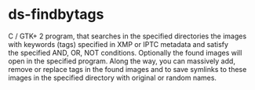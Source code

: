 # ds-findbytags
C / GTK+ 2 program, that searches in the specified directories the images with keywords (tags) specified in XMP or IPTC metadata and satisfy the specified AND, OR, NOT conditions. Optionally the found images will open in the specified program. Along the way, you can massively add, remove or replace tags in the found images and to save symlinks to these images in the specified directory with original or random names.
